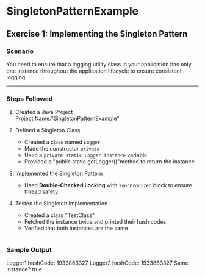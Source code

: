 # SingletonPatternExample

##  Exercise 1: Implementing the Singleton Pattern

### Scenario
You need to ensure that a logging utility class in your application has only one instance throughout the application lifecycle to ensure consistent logging.

---

###  Steps Followed

1. Created a Java Project  
   Project Name:"SingletonPatternExample"

2. Defined a Singleton Class
   - Created a class named `Logger`
   - Made the constructor `private`
   - Used a `private static Logger instance` variable
   - Provided a "public static getLogger()"method to return the instance

3. Implemented the Singleton Pattern
   - Used **Double-Checked Locking** with `synchronized` block to ensure thread safety

4. Tested the Singleton Implementation
   - Created a class "TestClass"
   - Fetched the instance twice and printed their hash codes
   - Verified that both instances are the same

---

###  Sample Output

Logger1 hashCode: 1933863327
Logger2 hashCode: 1933863327
Same instance? true

